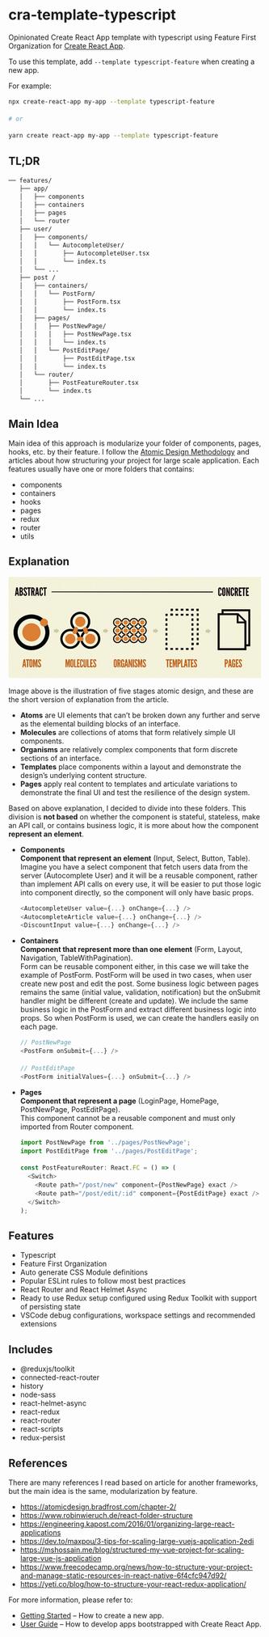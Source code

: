 # cra-template-typescript

Opinionated Create React App template with typescript using Feature First Organization for [Create React App](https://github.com/nacasha/cra-template-typescript-feature).

To use this template, add `--template typescript-feature` when creating a new app.

For example:

```sh
npx create-react-app my-app --template typescript-feature

# or

yarn create react-app my-app --template typescript-feature
```

## TL;DR
```
── features/
   ├── app/
   │   ├── components
   │   ├── containers
   │   ├── pages
   │   └── router
   ├── user/
   │   ├── components/
   │   │   └── AutocompleteUser/
   │   │       ├── AutocompleteUser.tsx
   │   │       └── index.ts
   │   └── ...
   ├── post /
   │   ├── containers/
   │   │   └── PostForm/
   │   │       ├── PostForm.tsx
   │   │       └── index.ts
   │   ├── pages/
   │   │   ├── PostNewPage/
   │   │   │   ├── PostNewPage.tsx
   │   │   │   └── index.ts
   │   │   └── PostEditPage/
   │   │       ├── PostEditPage.tsx
   │   │       └── index.ts
   │   └── router/
   │       ├── PostFeatureRouter.tsx
   │       └── index.ts
   └── ...
```

## Main Idea
Main idea of this approach is modularize your folder of components, pages, hooks, etc. by their feature.
I follow the [Atomic Design Methodology](https://atomicdesign.bradfrost.com/chapter-2/) and articles about how structuring your project for large scale application. Each features usually have one or more folders that contains:
- components
- containers
- hooks
- pages
- redux
- router
- utils

## Explanation
<img src="./assets/atomic.png " alt="tomic Design" width="500"/>

Image above is the illustration of five stages atomic design, and these are the short version of explanation from the article.
- **Atoms** are UI elements that can’t be broken down any further and serve as the elemental building blocks of an interface.
- **Molecules** are collections of atoms that form relatively simple UI components.
- **Organisms** are relatively complex components that form discrete sections of an interface.
- **Templates** place components within a layout and demonstrate the design’s underlying content structure.
- **Pages** apply real content to templates and articulate variations to demonstrate the final UI and test the resilience of the design system.

Based on above explanation, I decided to divide into these folders. This division is **not based** on whether the component is stateful, stateless, make an API call, or contains business logic, it is more about how the component **represent an element**.

- **Components**  
  **Component that represent an element** (Input, Select, Button, Table).  
  Imagine you have a select component that fetch users data from the server (Autocomplete User) and it will be a reusable component, rather than implement API calls on every use, it will be easier to put those logic into component directly, so the component will only have basic props.

  ```js
  <AutocompleteUser value={...} onChange={...} />
  <AutocompleteArticle value={...} onChange={...} />
  <DiscountInput value={...} onChange={...} />
  ```

- **Containers**  
  **Component that represent more than one element** (Form, Layout, Navigation, TableWithPagination).  
  Form can be reusable component either, in this case we will take the example of PostForm. PostForm will be used in two cases, when user create new post and edit the post. Some business logic between pages remains the same (initial value, validation, notification) but the onSubmit handler might be different (create and update). We include the same business logic in the PostForm and extract different business logic into props. So when PostForm is used, we can create the handlers easily on each page.

  ```js
  // PostNewPage
  <PostForm onSubmit={...} />

  // PostEditPage
  <PostForm initialValues={...} onSubmit={...} />
  ```


- **Pages**  
  **Component that represent a page** (LoginPage, HomePage, PostNewPage, PostEditPage).  
  This component cannot be a reusable component and must only imported from Router component.

  ```js
  import PostNewPage from '../pages/PostNewPage';
  import PostEditPage from '../pages/PostEditPage';

  const PostFeatureRouter: React.FC = () => (
    <Switch>
      <Route path="/post/new" component={PostNewPage} exact />
      <Route path="/post/edit/:id" component={PostEditPage} exact />
    </Switch>
  );
  ```


## Features
- Typescript
- Feature First Organization
- Auto generate CSS Module definitions
- Popular ESLint rules to follow most best practices
- React Router and React Helmet Async
- Ready to use Redux setup configured using Redux Toolkit with support of persisting state
- VSCode debug configurations, workspace settings and recommended extensions

## Includes
- @reduxjs/toolkit
- connected-react-router
- history
- node-sass
- react-helmet-async
- react-redux
- react-router
- react-scripts
- redux-persist

## References
There are many references I read based on article for another frameworks, but the main idea is the same, modularization by feature.

- https://atomicdesign.bradfrost.com/chapter-2/
- https://www.robinwieruch.de/react-folder-structure
- https://engineering.kapost.com/2016/01/organizing-large-react-applications
- https://dev.to/maxpou/3-tips-for-scaling-large-vuejs-application-2edi
- https://mshossain.me/blog/structured-my-vue-project-for-scaling-large-vue-js-application
- https://www.freecodecamp.org/news/how-to-structure-your-project-and-manage-static-resources-in-react-native-6f4cfc947d92/
- https://yeti.co/blog/how-to-structure-your-react-redux-application/

For more information, please refer to:

- [Getting Started](https://create-react-app.dev/docs/getting-started) – How to create a new app.
- [User Guide](https://create-react-app.dev) – How to develop apps bootstrapped with Create React App.
